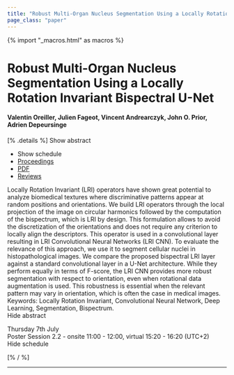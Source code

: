 ```yaml
---
title: "Robust Multi-Organ Nucleus Segmentation Using a Locally Rotation Invariant Bispectral U-Net"
page_class: "paper"
---
```


{% import "_macros.html" as macros %}

# Robust Multi-Organ Nucleus Segmentation Using a Locally Rotation Invariant Bispectral U-Net

#### Valentin Oreiller, Julien Fageot, Vincent Andrearczyk, John O. Prior, Adrien Depeursinge

[% .details %]
<a class="toggle_visibility" data-selector=".abstract" data-level="3">Show abstract</a>
- <a class="toggle_visibility" data-selector=".schedule" data-level="3">Show schedule</a>
- <a href="">Proceedings</a>
- <a href="https://openreview.net/pdf?id=paGzvj2t_x">PDF</a>
- <a href="https://openreview.net/forum?id=paGzvj2t_x">Reviews</a>

<p>
    <span class="abstract">
        Locally Rotation Invariant (LRI) operators have shown great potential to analyze biomedical textures where discriminative patterns appear at random positions and orientations.  We build LRI operators through the local projection of the image on circular harmonics followed by the computation of the bispectrum, which is LRI by design. This formulation allows to avoid the discretization of the orientations and does not require any criterion to locally align the descriptors. This operator is used in a convolutional layer resulting in LRI Convolutional Neural Networks (LRI CNN). To evaluate the relevance of this approach, we use it to segment cellular nuclei in histopathological images. We compare the proposed bispectral LRI layer against a standard convolutional layer in a U-Net architecture. While they perform equally in terms of F-score, the LRI CNN provides more robust segmentation with respect to orientation, even when rotational data augmentation is used. This robustness is essential when the relevant pattern may vary in orientation, which is often the case in medical images.  Keywords: Locally Rotation Invariant, Convolutional Neural Network, Deep Learning, Segmentation, Bispectrum.
        <br>
        <span class="actions"><a class="toggle_visibility" data-level="2">Hide abstract</a></span>
    </span>
</p>

<p>
    <span class="schedule">
        Thursday 7th July<br>Poster Session 2.2 - onsite 11:00 - 12:00, virtual 15:20 - 16:20 (UTC+2)
        <br>
        <span class="actions"><a class="toggle_visibility" data-level="2">Hide schedule</a></span>
    </span>
</p>

[% / %]


---
<!-- { macros.presentation('', '', 720, 450) } -->
